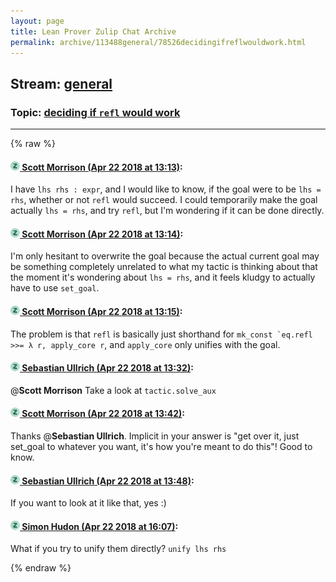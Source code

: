 ```yaml
---
layout: page
title: Lean Prover Zulip Chat Archive 
permalink: archive/113488general/78526decidingifreflwouldwork.html
---
```


## Stream: [general](index.html)
### Topic: [deciding if `refl` would work](78526decidingifreflwouldwork.html)

---


{% raw %}
#### [![Click to go to Zulip](../../assets/img/zulip2.png) Scott Morrison (Apr 22 2018 at 13:13)](https://leanprover.zulipchat.com/#narrow/stream/113488-general/topic/deciding%20if%20%60refl%60%20would%20work/near/125526321):
I have `lhs rhs : expr`, and I would like to know, if the goal were to be `lhs = rhs`,  whether or not `refl` would succeed. I could temporarily make the goal actually `lhs = rhs`, and try `refl`, but I'm wondering if it can be done directly.

#### [![Click to go to Zulip](../../assets/img/zulip2.png) Scott Morrison (Apr 22 2018 at 13:14)](https://leanprover.zulipchat.com/#narrow/stream/113488-general/topic/deciding%20if%20%60refl%60%20would%20work/near/125526366):
I'm only hesitant to overwrite the goal because the actual current goal may be something completely unrelated to what my tactic is thinking about that the moment it's wondering about `lhs = rhs`, and it feels kludgy to actually have to use `set_goal`.

#### [![Click to go to Zulip](../../assets/img/zulip2.png) Scott Morrison (Apr 22 2018 at 13:15)](https://leanprover.zulipchat.com/#narrow/stream/113488-general/topic/deciding%20if%20%60refl%60%20would%20work/near/125526377):
The problem is that `refl` is basically just shorthand for ``mk_const `eq.refl >>= λ r, apply_core r``, and `apply_core` only unifies with the goal.

#### [![Click to go to Zulip](../../assets/img/zulip2.png) Sebastian Ullrich (Apr 22 2018 at 13:32)](https://leanprover.zulipchat.com/#narrow/stream/113488-general/topic/deciding%20if%20%60refl%60%20would%20work/near/125526830):
@**Scott Morrison** Take a look at `tactic.solve_aux`

#### [![Click to go to Zulip](../../assets/img/zulip2.png) Scott Morrison (Apr 22 2018 at 13:42)](https://leanprover.zulipchat.com/#narrow/stream/113488-general/topic/deciding%20if%20%60refl%60%20would%20work/near/125527074):
Thanks @**Sebastian Ullrich**. Implicit in your answer is "get over it, just set_goal to whatever you want, it's how you're meant to do this"! Good to know.

#### [![Click to go to Zulip](../../assets/img/zulip2.png) Sebastian Ullrich (Apr 22 2018 at 13:48)](https://leanprover.zulipchat.com/#narrow/stream/113488-general/topic/deciding%20if%20%60refl%60%20would%20work/near/125527212):
If you want to look at it like that, yes :)

#### [![Click to go to Zulip](../../assets/img/zulip2.png) Simon Hudon (Apr 22 2018 at 16:07)](https://leanprover.zulipchat.com/#narrow/stream/113488-general/topic/deciding%20if%20%60refl%60%20would%20work/near/125530633):
What if you try to unify them directly? `unify lhs rhs`


{% endraw %}
